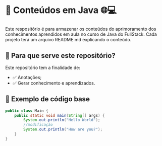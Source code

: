 # 🌟 Conteúdos em Java 🌐💻
###

Este respositório é para armazenar os conteúdos do aprimoramento dos conhecimentos aprendidos em aula no curso de Java do FullStack.
Cada projeto terá um arquivo README.md explicando o conteúdo.

## 🧠 Para que serve este repositório?

Este repositório tem a finalidade de:

- ✅ Anotações;
- ✅ Gerar conhecimento e aprendizados.


## 🧩 Exemplo de código base
```Java
public class Main {
    public static void main(String[] args) {
        System.out.println("Hello World");
        //modificação
        System.out.println("How are you?");
    }
}
```
